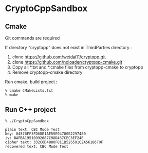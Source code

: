# CryptoCppSandbox

## Cmake

Git commands are required

If directory "cryptopp" does not exist in ThirdParties directory :
1. clone https://github.com/weidai11/cryptopp.git
2. clone https://github.com/noloader/cryptopp-cmake.git
3. Copy all *.txt and *.cmake files from cryptopp-cmake to cryptopp
4. Remove cryptopp-cmake directory

Run cmake, build project :
```
% cmake CMakeLists.txt
% make
```

## Run C++ project
```
% ./CryptoCppSandbox 

plain text: CBC Mode Test
key: 84576FF3FD6DE1AE55E94780B2297480
iv: DAFBA19510992687C98D437CEC3EF24E
cipher text: 332C6D4880F811B526501C2A56186F0F
recovered text: CBC Mode Test
```